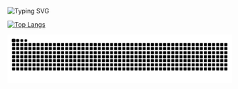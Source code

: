 ![Typing SVG](https://readme-typing-svg.demolab.com/?lines=Hi+there+👋)

[![Top Langs](https://github-readme-stats.vercel.app/api/top-langs/?username=Aununo&layout=compact&theme=radical)](https://github.com/anuraghazra/github-readme-stats)

<picture>
  <source media="(prefers-color-scheme: dark)" srcset="https://raw.githubusercontent.com/Aununo/Aununo/output/github-contribution-grid-snake-dark.svg">
  <source media="(prefers-color-scheme: light)" srcset="https://raw.githubusercontent.com/Aununo/Aununo/output/github-contribution-grid-snake.svg">
  <img alt="github contribution grid snake animation" src="https://raw.githubusercontent.com/Aununo/Aununo/output/github-contribution-grid-snake.svg">
</picture>
<!--
**Aununo/Aununo** is a ✨ _special_ ✨ repository because its `README.md` (this file) appears on your GitHub profile.

Here are some ideas to get you started:

- 🔭 I’m currently working on ...
- 🌱 I’m currently learning ...
- 👯 I’m looking to collaborate on ...
- 🤔 I’m looking for help with ...
- 💬 Ask me about ...
- 📫 How to reach me: ...
- 😄 Pronouns: ...
- ⚡ Fun fact: ...
-->
